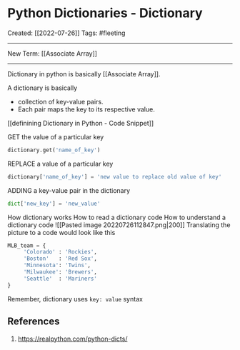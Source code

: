 

# Python Dictionaries - Dictionary
Created:  [[2022-07-26]]
Tags: #fleeting 

---
New Term:
[[Associate Array]]

---
Dictionary in python is basically [[Associate Array]].

A dictionary is basically
- collection of key-value pairs. 
- Each pair maps the key to its respective value.

[[definining Dictionary in Python - Code Snippet]]



GET the value of a particular key
```python
dictionary.get('name_of_key')
```

REPLACE a value of a particular key
```python
dictionary['name_of_key'] = 'new value to replace old value of key'
```

ADDING a key-value pair in the dictionary
```python
dict['new_key'] = 'new_value'
```



How dictionary works
How to read a dictionary code
How to understand a dictionary code
![[Pasted image 20220726112847.png|200]]
Translating the picture to a code would look like this
```python
MLB_team = {
     'Colorado' : 'Rockies',
     'Boston'   : 'Red Sox',
     'Minnesota': 'Twins',
     'Milwaukee': 'Brewers',
     'Seattle'  : 'Mariners'
}
```
Remember, dictionary uses `key: value` syntax






## References
1. https://realpython.com/python-dicts/